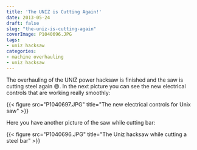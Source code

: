 ```yaml
---
title: 'The UNIZ is Cutting Again!'
date: 2013-05-24
draft: false
slug: "the-uniz-is-cutting-again"
coverImage: P1040696.JPG
tags:
- uniz hacksaw
categories:
- machine overhauling
- uniz hacksaw
---
```



The overhauling of the UNIZ power hacksaw is finished and the saw is
cutting steel again :smile:. In the next picture you can see the new
electrical controls that are working really smoothly:

{{< figure src="P1040697.JPG" 
    title="The new electrical controls for Unix saw" >}}

Here you have another picture of the saw while cutting bar:

{{< figure src="P1040696.JPG" 
    title="The Uniz hacksaw while cutting a steel bar" >}}
